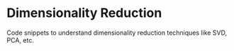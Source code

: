 # Dimensionality Reduction
Code snippets to understand dimensionality reduction techniques like SVD, PCA, etc.
